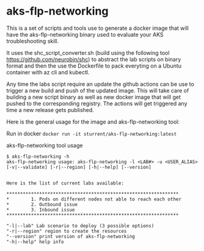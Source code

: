 # aks-flp-networking
This is a set of scripts and tools use to generate a docker image that will have the aks-flp-networking binary used to evaluate your AKS troubleshooting skill.

It uses the shc_script_converter.sh (build using the following tool https://github.com/neurobin/shc) to abstract the lab scripts on binary format and then the use the Dockerfile to pack everyting on a Ubuntu container with az cli and kubectl.

Any time the labs script require an update the github actions can be use to trigger a new build and push of the updated image. This will take care of building a new script binary as well as new docker image that will get pushed to the corresponding registry. The actions will get triggered any time a new release gets published.

Here is the general usage for the image and aks-flp-networking tool:

Run in docker `docker run -it sturrent/aks-flp-networking:latest`

aks-flp-networking tool usage
```
$ aks-flp-networking -h
aks-flp-networking usage: aks-flp-networking -l <LAB#> -u <USER_ALIAS>[-v|--validate] [-r|--region] [-h|--help] [--version]


Here is the list of current labs available:

***************************************************************
*        1. Pods on different nodes not able to reach each other
*        2. Outbound issue
*        3. Inbound issue
***************************************************************

"-l|--lab" Lab scenario to deploy (3 possible options)
"-r|--region" region to create the resources
"--version" print version of aks-flp-networking
"-h|--help" help info
```
